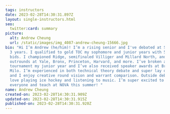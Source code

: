 ```yaml
---
tags: instructors
date: 2023-02-28T14:30:31.897Z
layout: single-instructors.html
seo:
  twitter:card: summary
picture:
  alt: Andrew Cheung
  url: /static/images/img_4087-andrew-cheung-15666.jpg
bio: "Hi I’m Andrew (he/him)! I’m a rising senior and I've debated at Summit for
  3 years. I qualified to gold TOC my sophomore and junior years with 5 career
  bids. I championed Ridge, semifinaled Villiger and Millard North, and reached
  outrounds at Yale, Bronx, Princeton, Harvard, and more. I’ve broken at every
  tournament my junior year and I’ve also received speaker awards at Bronx and
  Milo. I’m experienced in both technical theory debate and super lay debate,
  and I enjoy creative round vision and warrant comparison. Outside debate, I
  love playing ice hockey and listening to music. I’m super excited to meet
  everyone and teach at NOVA this summer! "
name: Andrew Cheung
created-on: 2023-02-28T14:30:31.909Z
updated-on: 2023-02-28T14:30:31.915Z
published-on: 2023-02-28T14:30:31.920Z
---
```


